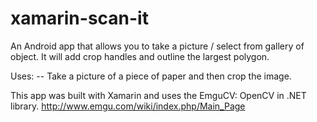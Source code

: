 # xamarin-scan-it
An Android app that allows you to take a picture / select from gallery of object.  It will add crop handles and outline the largest polygon.

Uses:
-- Take a picture of a piece of paper and then crop the image.  


This app was built with Xamarin and uses the EmguCV: OpenCV in .NET library.  http://www.emgu.com/wiki/index.php/Main_Page
